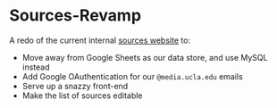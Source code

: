# Sources-Revamp

A redo of the current internal [sources website](sources.dailybruin.com) to:

- Move away from Google Sheets as our data store, and use MySQL instead
- Add Google OAuthentication for our `@media.ucla.edu` emails
- Serve up a snazzy front-end
- Make the list of sources editable
